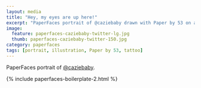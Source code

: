 ```yaml
---
layout: media
title: "Hey, my eyes are up here!"
excerpt: "PaperFaces portrait of @caziebaby drawn with Paper by 53 on an iPad."
image: 
  feature: paperfaces-caziebaby-twitter-lg.jpg
  thumb: paperfaces-caziebaby-twitter-150.jpg
category: paperfaces
tags: [portrait, illustration, Paper by 53, tattoo]
---
```


PaperFaces portrait of [@caziebaby](http://twitter.com/caziebaby).

{% include paperfaces-boilerplate-2.html %}